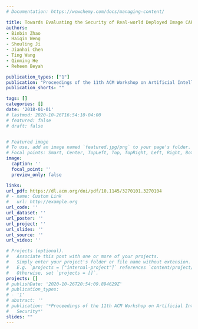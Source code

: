 ```yaml
---
# Documentation: https://wowchemy.com/docs/managing-content/

title: Towards Evaluating the Security of Real-world Deployed Image CAPTCHAs
authors:
- Binbin Zhao
- Haiqin Weng
- Shouling Ji
- Jianhai Chen
- Ting Wang
- Qinming He
- Reheem Beyah

publication_types: ["1"]
publication: "Proceedings of the 11th ACM Workshop on Artificial Intelligence and Security (AISec 2018), co-located with CCS"
publication_shorts: ""

tags: []
categories: []
date: '2018-01-01'
# lastmod: 2020-10-26T16:54:10-04:00
# featured: false
# draft: false


# Featured image
# To use, add an image named `featured.jpg/png` to your page's folder.
# Focal points: Smart, Center, TopLeft, Top, TopRight, Left, Right, BottomLeft, Bottom, BottomRight.
image:
  caption: ''
  focal_point: ''
  preview_only: false

links:
url_pdf: https://dl.acm.org/doi/pdf/10.1145/3270101.3270104
# - name: Custom Link
#   url: http://example.org
url_code: ''
url_dataset: ''
url_poster: ''
url_project: ''
url_slides: ''
url_source: ''
url_video: ''

# Projects (optional).
#   Associate this post with one or more of your projects.
#   Simply enter your project's folder or file name without extension.
#   E.g. `projects = ["internal-project"]` references `content/project/deep-learning/index.md`.
#   Otherwise, set `projects = []`.
projects: []
# publishDate: '2020-10-26T20:54:09.894629Z'
# publication_types:
# - '1'
# abstract: ''
# publication: '*Proceedings of the 11th ACM Workshop on Artificial Intelligence and
#   Security*'
slides: ""
---
```

